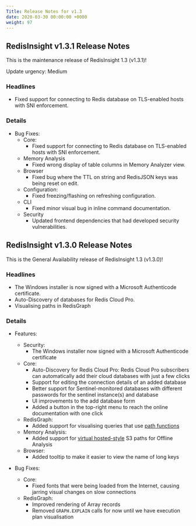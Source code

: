 ```yaml
---
Title: Release Notes for v1.3
date: 2020-03-30 00:00:00 +0000
weight: 97
---
```


## RedisInsight v1.3.1 Release Notes

This is the maintenance release of RedisInsight 1.3 (v1.3.1)!

Update urgency: Medium

### Headlines

- Fixed support for connecting to Redis database on TLS-enabled hosts with SNI enforcement.

### Details

- Bug Fixes:
    - Core:
        - Fixed support for connecting to Redis database on TLS-enabled hosts with SNI enforcement.
    - Memory Analysis
        - Fixed wrong display of table columns in Memory Analyzer view.
    - Browser
        - Fixed bug where the TTL on string and RedisJSON keys was being reset on edit.
    - Configuration:
        - Fixed freezing/flashing on refreshing configuration.
    - CLI
        - Fixed minor visual bug in inline command documentation.
    - Security
        - Updated frontend dependencies that had developed security vulnerabilities.

## RedisInsight v1.3.0 Release Notes

This is the General Availability release of RedisInsight 1.3 (v1.3.0)!

### Headlines

- The Windows installer is now signed with a Microsoft Authenticode certificate.
- Auto-Discovery of databases for Redis Cloud Pro.
- Visualising paths in RedisGraph

### Details

- Features:
    - Security:
        - The Windows installer now signed with a Microsoft Authenticode certificate
    - Core:
        - Auto-Discovery for Redis Cloud Pro: Redis Cloud Pro subscribers can automatically add
          their cloud databases with just a few clicks
        - Support for editing the connection details of an added database
        - Better support for Sentinel-monitored databases with different passwords for the sentinel instance(s) and database
        - UI improvements to the add database form
        - Added a button in the top-right menu to reach the online documentation with one click
    - RedisGraph:
        - Added support for visualising queries that use [path functions](https://oss.redislabs.com/redisgraph/commands/#path-functions)
    - Memory Analysis:
        - Added support for [virtual hosted-style](https://docs.aws.amazon.com/AmazonS3/latest/dev/VirtualHosting.html#virtual-hosted-style-access) S3 paths for Offline Analysis
    - Browser:
        - Added tooltip to make it easier to view the name of long keys

- Bug Fixes:
    - Core:
        - Fixed fonts that were being loaded from the Internet, causing jarring visual changes on slow connections
    - RedisGraph:
        - Improved rendering of Array records
        - Removed `GRAPH.EXPLAIN` calls for now until we have execution plan visualisation
